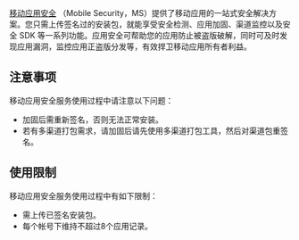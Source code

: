 [移动应用安全](https://cloud.tencent.com/product/ms?idx=2) （Mobile Security，MS）提供了移动应用的一站式安全解决方案。您只需上传签名过的安装包，就能享受安全检测、应用加固、渠道监控以及安全 SDK 等一系列功能。应用安全可帮助您的应用防止被盗版破解，同时可及时发现应用漏洞，监控应用正盗版分发等，有效捍卫移动应用所有者利益。

## 注意事项
移动应用安全服务使用过程中请注意以下问题：
- 加固后需重新签名，否则无法正常安装。
- 若有多渠道打包需求，请加固后请先使用多渠道打包工具，然后对渠道包重签名。

## 使用限制
移动应用安全服务使用过程中有如下限制：
- 需上传已签名安装包。
- 每个帐号下维持不超过8个应用记录。
